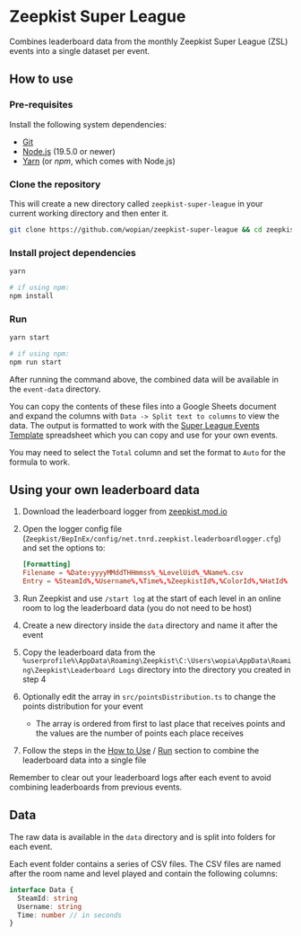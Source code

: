 # Zeepkist Super League

Combines leaderboard data from the monthly Zeepkist Super League (ZSL) events into a single dataset per event.

## How to use

### Pre-requisites

Install the following system dependencies:

- [Git](https://git-scm.com/downloads)
- [Node.js](https://nodejs.org/en/) (19.5.0 or newer)
- [Yarn](https://yarnpkg.com/getting-started/install) (or *npm*, which comes with Node.js)

### Clone the repository

This will create a new directory called `zeepkist-super-league` in your current working directory and then enter it.

```bash
git clone https://github.com/wopian/zeepkist-super-league && cd zeepkist-super-league
```

### Install project dependencies

```bash
yarn
```
```bash
# if using npm:
npm install
```

### Run

```bash
yarn start
```
```bash
# if using npm:
npm run start
```

After running the command above, the combined data will be available in the `event-data` directory.

You can copy the contents of these files into a Google Sheets document and expand the columns with `Data -> Split text to columns` to view the data. The output is formatted to work with the [Super League Events Template](https://docs.google.com/spreadsheets/d/1QaLowfkiIYQhugZABP3YpIqtZf1qvA2T5SNb6tp_WTQ/edit?usp=sharing) spreadsheet which you can copy and use for your own events.

You may need to select the `Total` column and set the format to `Auto` for the formula to work.

## Using your own leaderboard data

1. Download the leaderboard logger from [zeepkist.mod.io](https://zeepkist.old.mod.io/leaderboard-logger)
2. Open the logger config file (`Zeepkist/BepInEx/config/net.tnrd.zeepkist.leaderboardlogger.cfg`) and set the options to:

   ```conf
   [Formatting]
   Filename = %Date:yyyyMMddTHHmmss%_%LevelUid%_%Name%.csv
   Entry = %SteamId%,%Username%,%Time%,%ZeepkistId%,%ColorId%,%HatId%
   ```

3. Run Zeepkist and use `/start log` at the start of each level in an online room to log the leaderboard data (you do not need to be host)
4. Create a new directory inside the `data` directory and name it after the event
5. Copy the leaderboard data from the `%userprofile%\AppData\Roaming\Zeepkist\C:\Users\wopia\AppData\Roaming\Zeepkist\Leaderboard Logs` directory into the directory you created in step 4
6. Optionally edit the array in `src/pointsDistribution.ts` to change the points distribution for your event
   - The array is ordered from first to last place that receives points and the values are the number of points each place receives
7. Follow the steps in the [How to Use](#how-to-use) / [Run](#run) section to combine the leaderboard data into a single file

Remember to clear out your leaderboard logs after each event to avoid combining leaderboards from previous events.

## Data

The raw data is available in the `data` directory and is split into folders for each event.

Each event folder contains a series of CSV files. The CSV files are named after the room name and level played and contain the following columns:

```ts
interface Data {
  SteamId: string
  Username: string
  Time: number // in seconds
}
```
